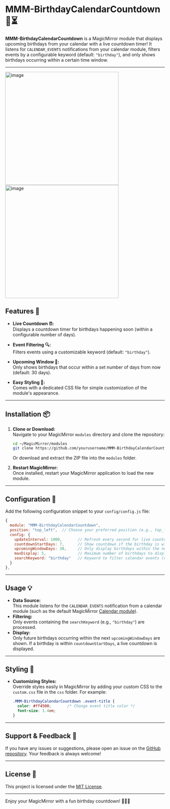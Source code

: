 
# MMM-BirthdayCalendarCountdown 🎂⏳

**MMM-BirthdayCalendarCountdown** is a MagicMirror module that displays upcoming birthdays from your calendar with a live countdown timer! It listens for `CALENDAR_EVENTS` notifications from your calendar module, filters events by a configurable keyword (default: `"birthday"`), and only shows birthdays occurring within a certain time window.

---

<img width="358" alt="image" src="https://github.com/user-attachments/assets/a5503885-2489-41e6-b53a-3d9f01f2b3ac" />


<img width="358" alt="image" src="https://github.com/user-attachments/assets/e8392bfe-a92e-49c1-93d2-aaf930ab94be" />


## Features 🌟

- **Live Countdown ⏰:**  
  Displays a countdown timer for birthdays happening soon (within a configurable number of days).

- **Event Filtering 🔍:**  
  Filters events using a customizable keyword (default: `"birthday"`).

- **Upcoming Window 📆:**  
  Only shows birthdays that occur within a set number of days from now (default: 30 days).

- **Easy Styling 🎨:**  
  Comes with a dedicated CSS file for simple customization of the module's appearance.

---

## Installation 📦

1. **Clone or Download:**  
   Navigate to your MagicMirror `modules` directory and clone the repository:
   ```bash
   cd ~/MagicMirror/modules
   git clone https://github.com/yourusername/MMM-BirthdayCalendarCountdown.git
   ```
   Or download and extract the ZIP file into the `modules` folder.

2. **Restart MagicMirror:**  
   Once installed, restart your MagicMirror application to load the new module.

---

## Configuration 🔧

Add the following configuration snippet to your `config/config.js` file:

```javascript
{
  module: "MMM-BirthdayCalendarCountdown",
  position: "top_left",  // Choose your preferred position (e.g., top_left, top_right, etc.)
  config: {
    updateInterval: 1000,       // Refresh every second for live countdown updates
    countdownStartDays: 7,      // Show countdown if the birthday is within 7 days
    upcomingWindowDays: 30,     // Only display birthdays within the next 30 days
    maxDisplay: 5,              // Maximum number of birthdays to display
    searchKeyword: "birthday"   // Keyword to filter calendar events (case-insensitive)
  }
},
```

---

## Usage 💡

- **Data Source:**  
  This module listens for the `CALENDAR_EVENTS` notification from a calendar module (such as the default MagicMirror [Calendar module](https://docs.magicmirror.builders/modules/calendar/)).  
- **Filtering:**  
  Only events containing the `searchKeyword` (e.g., `"birthday"`) are processed.  
- **Display:**  
  Only future birthdays occurring within the next `upcomingWindowDays` are shown. If a birthday is within `countdownStartDays`, a live countdown is displayed.

---



## Styling 🎨
- **Customizing Styles:**  
  Override styles easily in MagicMirror by adding your custom CSS to the `custom.css` file in the `css` folder. For example:
  ```css
  .MMM-BirthdayCalendarCountdown .event-title {
    color: #ff4500;       /* Change event title color */
    font-size: 1.4em;
  }
  ```
---

## Support & Feedback 🙏

If you have any issues or suggestions, please open an issue on the [GitHub repository](https://github.com/yourusername/MMM-BirthdayCalendarCountdown). Your feedback is always welcome!

---

## License 📄

This project is licensed under the [MIT License](LICENSE).

---

Enjoy your MagicMirror with a fun birthday countdown! 🎉🎂⏰
```

